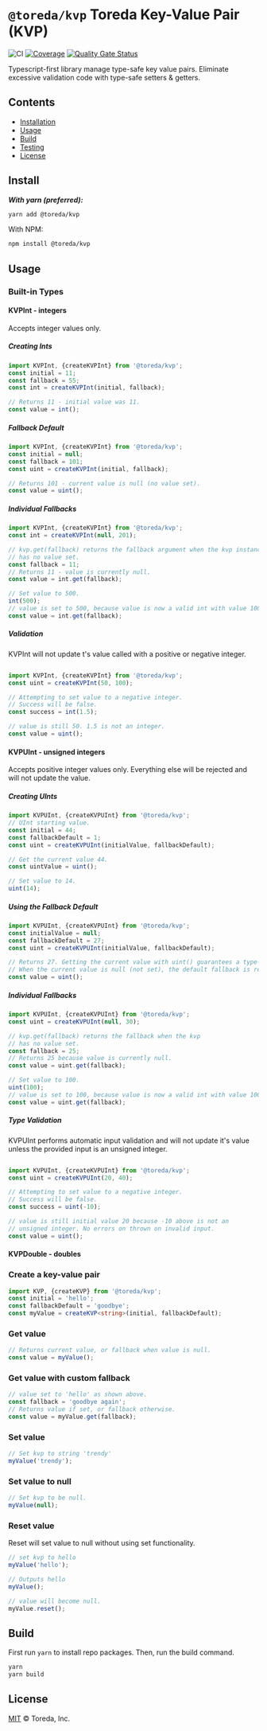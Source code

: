 

# `@toreda/kvp` Toreda Key-Value Pair (KVP)

![CI](https://github.com/armorjvs/kvp/workflows/CI/badge.svg?branch=master) [![Coverage](https://sonarcloud.io/api/project_badges/measure?project=toreda_kvp&metric=coverage)](https://sonarcloud.io/dashboard?id=toreda_kvp) [![Quality Gate Status](https://sonarcloud.io/api/project_badges/measure?project=toreda_kvp&metric=alert_status)](https://sonarcloud.io/dashboard?id=toreda_kvp)

Typescript-first library manage type-safe key value pairs. Eliminate excessive validation code with type-safe setters & getters.

## Contents

-   [Installation](#Installation)
-   [Usage](#usage)
-   [Build](#build)
-   [Testing](#testing)
-   [License](#license)


## Install

**_With yarn (preferred):_**
```bash
yarn add @toreda/kvp
```

With NPM:
```bash
npm install @toreda/kvp
```

## Usage


###  Built-in Types

#### KVPInt - integers
Accepts integer values only.
##### Creating Ints
```typescript
import KVPInt, {createKVPInt} from '@toreda/kvp';
const initial = 11;
const fallback = 55;
const int = createKVPInt(initial, fallback);

// Returns 11 - initial value was 11.
const value = int();
```

##### Fallback Default
```typescript
import KVPInt, {createKVPInt} from '@toreda/kvp';
const initial = null;
const fallback = 101;
const uint = createKVPInt(initial, fallback);

// Returns 101 - current value is null (no value set).
const value = uint();
```

##### Individual Fallbacks
```typescript
import KVPInt, {createKVPInt} from '@toreda/kvp';
const int = createKVPInt(null, 201);

// kvp.get(fallback) returns the fallback argument when the kvp instance
// has no value set.
const fallback = 11;
// Returns 11 - value is currently null.
const value = int.get(fallback);

// Set value to 500.
int(500);
// value is set to 500, because value is now a valid int with value 100.
const value = int.get(fallback);
```

##### Validation
KVPInt will not update t's value called with a positive or negative integer.
```typescript

import KVPInt, {createKVPInt} from '@toreda/kvp';
const uint = createKVPInt(50, 100);

// Attempting to set value to a negative integer.
// Success will be false.
const success = int(1.5);

// value is still 50. 1.5 is not an integer.
const value = uint();
```


#### KVPUInt - unsigned integers
Accepts positive integer values only. Everything else will be rejected and will not update the value.

##### Creating UInts
```typescript
import KVPUInt, {createKVPUInt} from '@toreda/kvp';
// UInt starting value.
const initial = 44;
const fallbackDefault = 1;
const uint = createKVPUInt(initialValue, fallbackDefault);

// Get the current value 44.
const uintValue = uint();

// Set value to 14.
uint(14);
```

##### Using the  Fallback Default
```typescript
import KVPUInt, {createKVPUInt} from '@toreda/kvp';
const initialValue = null;
const fallbackDefault = 27;
const uint = createKVPUInt(initialValue, fallbackDefault);

// Returns 27. Getting the current value with uint() guarantees a type-safe return value.
// When the current value is null (not set), the default fallback is returned instead.
const value = uint();
```


##### Individual Fallbacks
```typescript
import KVPUInt, {createKVPUInt} from '@toreda/kvp';
const uint = createKVPUInt(null, 30);

// kvp.get(fallback) returns the fallback when the kvp 
// has no value set.
const fallback = 25;
// Returns 25 because value is currently null.
const value = uint.get(fallback);

// Set value to 100.
uint(100);
// value is set to 100, because value is now a valid int with value 100.
const value = uint.get(fallback);
```

##### Type Validation
KVPUInt performs automatic input validation and will not update it's value unless the provided input is an unsigned integer.
```typescript

import KVPUInt, {createKVPUInt} from '@toreda/kvp';
const uint = createKVPUInt(20, 40);

// Attempting to set value to a negative integer.
// Success will be false.
const success = uint(-10);

// value is still initial value 20 because -10 above is not an
// unsigned integer. No errors on thrown on invalid input.
const value = uint();
```


#### KVPDouble - doubles


### Create a key-value pair
```typescript
import KVP, {createKVP} from '@toreda/kvp';
const initial = 'hello';
const fallbackDefault = 'goodbye';
const myValue = createKVP<string>(initial, fallbackDefault);
```

### Get value
```typescript
// Returns current value, or fallback when value is null.
const value = myValue();
```

### Get value with custom fallback
```typescript
// value set to 'hello' as shown above.
const fallback = 'goodbye again';
// Returns value if set, or fallback otherwise.
const value = myValue.get(fallback);
```

### Set value
```typescript
// Set kvp to string 'trendy'
myValue('trendy');
```

### Set value to null
```typescript
// Set kvp to be null.
myValue(null);
```

### Reset value
Reset will set value to null without using set functionality.
```typescript
// set kvp to hello
myValue('hello');

// Outputs hello
myValue();

// value will become null.
myValue.reset();
```

## Build
First run `yarn` to install repo packages. Then, run the build command.
```bash
yarn
yarn build
```

## License

[MIT](LICENSE) &copy; Toreda, Inc.
